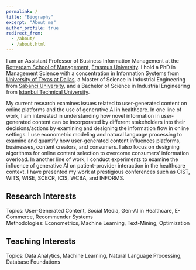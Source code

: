 ```yaml
---
permalink: /
title: "Biography"
excerpt: "About me"
author_profile: true
redirect_from: 
  - /about/
  - /about.html
---
```


I am an Assistant Professor of Business Information Management at the [Rotterdam School of Management](https://www.rsm.nl/), [Erasmus University](https://www.eur.nl/en). I hold a PhD in Management Science with a concentration in Information Systems from [University of Texas at Dallas](https://www.utdallas.edu/), a Master of Science in Industrial Engineering from [Sabanci University](https://ie.sabanciuniv.edu/), and a Bachelor of Science in Industrial Engineering from [Istanbul Technical University](https://end.itu.edu.tr/en).

My current research examines issues related to user-generated content on online platforms and the use of generative AI in healthcare. In one line of work, I am interested in understanding how novel information in user-generated content can be incorporated by different stakeholders into their decisions/actions by examining and designing the information flow in online settings. I use econometric modeling and natural language processing to examine and quantify how user-generated content influences platforms, businesses, content creators, and consumers. I also focus on designing algorithms for online content selection to overcome consumers’ information overload. In another line of work, I conduct experiments to examine the influence of generative AI on patient-provider interaction in the healthcare context. I have presented my work at prestigious conferences such as CIST, WITS, WISE, SCECR, ICIS, WCBA, and INFORMS.

## Research Interests

Topics: User-Generated Content, Social Media, Gen-AI in Healthcare, E-Commerce, Recommender Systems <br> Methodologies: Econometrics, Machine Learning, Text-Mining, Optimization

## Teaching Interests

Topics: Data Analytics, Machine Learning, Natural Language Processing, Database Foundations


